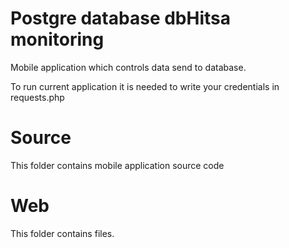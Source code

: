 # Postgre database dbHitsa monitoring
Mobile application which controls data send to database.

To run current application it is needed to write your credentials in requests.php

# Source
This folder contains mobile application source code

# Web
This folder contains files. 
